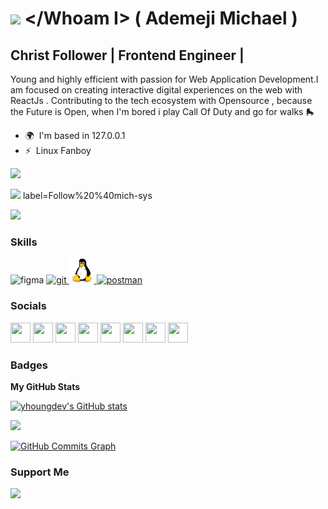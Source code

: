 <!--
**mich-sys/mich-sys** is a ✨ _special_ ✨ repository because its `README.md` (this file) appears on your GitHub profile.

Here are some ideas to get you started:

- 🔭 I’m currently working on ...
- 🌱 I’m currently learning ...
- 👯 I’m looking to collaborate on ...
- 🤔 I’m looking for help with ...
- 💬 Ask me about ...
- 📫 How to reach me: ...
- 😄 Pronouns: ...
- ⚡ Fun fact: ...
-->


 

 
 ![](https://user-images.githubusercontent.com/18350557/176309783-0785949b-9127-417c-8b55-ab5a4333674e.gif) </Whoam I> ( Ademeji Michael )
====================================================================================================================================

Christ Follower | Frontend Engineer | 
------------------------------------------------------------

Young and highly efficient with passion for Web Application Development.I am focused on creating interactive digital experiences on the web with ReactJs . Contributing to the tech ecosystem with Opensource , because the Future is Open, when I'm bored i play Call Of Duty and go for walks 🛼
 
* 🌍  I'm based in 127.0.0.1
* ⚡  Linux Fanboy 



<a href="https://twitter.com/mich_sys" target="_blank" rel="noreferrer"><img
src="https://img.shields.io/twitter/follow/mich-sys?logo=twitter&style=for-the-badge&color=22c55e&labelColor=181824" /></a>

<a href="https://twitter.com/mich_sys" target="_blank" rel="noreferrer"><img
src="https://img.shields.io/twitter/follow/mich-sys?label=Follow%20%40mich-sys&logo=twitter&style=for-the-badge&color=22c55e&labelColor=181824" /></a>
label=Follow%20%40mich-sys

<a href="https://github.com/mich_sys" target="_blank" rel="noreferrer"><img
src="https://img.shields.io/github/followers/mich-sys?logo=github&style=for-the-badge&color=22c55e&labelColor=181824" /></a>

                                                                                                                                             
### Skills



 <img src="https://www.vectorlogo.zone/logos/figma/figma-icon.svg" alt="figma" width="40" height="40"/> </a> <a href="https://git-scm.com/" target="_blank" rel="noreferrer"> <img src="https://www.vectorlogo.zone/logos/git-scm/git-scm-icon.svg" alt="git" width="40" height="40"/> </a> <a href="https://www.linux.org/" target="_blank" rel="noreferrer"> <img src="https://raw.githubusercontent.com/devicons/devicon/master/icons/linux/linux-original.svg" alt="linux" width="40" height="40"/> </a> <a href="https://postman.com" target="_blank" rel="noreferrer"> <img src="https://www.vectorlogo.zone/logos/getpostman/getpostman-icon.svg" alt="postman" width="40" height="40"/> </a> </p>



### Socials

<p align="left"> <a href="https://www.behance.com/yhoungdev" target="_blank" rel="noreferrer"><img src="https://raw.githubusercontent.com/danielcranney/readme-generator/main/public/icons/socials/behance.svg" width="32" height="32" /></a> <a href="https://discord.com/users/obiabo" target="_blank" rel="noreferrer"><img src="https://raw.githubusercontent.com/danielcranney/readme-generator/main/public/icons/socials/discord.svg" width="32" height="32" /></a> <a href="https://www.github.com/yhoungdev" target="_blank" rel="noreferrer"><img src="https://raw.githubusercontent.com/danielcranney/readme-generator/main/public/icons/socials/github-dark.svg" width="32" height="32" /></a> <a href="https://@Obiabo.hashnode.dev" target="_blank" rel="noreferrer"><img src="https://raw.githubusercontent.com/danielcranney/readme-generator/main/public/icons/socials/hashnode.svg" width="32" height="32" /></a> <a href="https://www.linkedin.com/in/obiabo-immanuel-5a66371aa/" target="_blank" rel="noreferrer"><img src="https://raw.githubusercontent.com/danielcranney/readme-generator/main/public/icons/socials/linkedin.svg" width="32" height="32" /></a> <a href="https://www.stackoverflow.com/users/ejeh-obiaob-emmaneul" target="_blank" rel="noreferrer"><img src="https://raw.githubusercontent.com/danielcranney/readme-generator/main/public/icons/socials/stackoverflow.svg" width="32" height="32" /></a> <a href="https://www.twitter.com/obiabo_immanuel " target="_blank" rel="noreferrer"><img src="https://raw.githubusercontent.com/danielcranney/readme-generator/main/public/icons/socials/twitter.svg" width="32" height="32" /></a> <a href="https://www.twitch.tv/obiabo" target="_blank" rel="noreferrer"><img src="https://raw.githubusercontent.com/danielcranney/readme-generator/main/public/icons/socials/twitch.svg" width="32" height="32" /></a></p>

### Badges

<b>My GitHub Stats</b>

<a href="http://www.github.com/yhoungdev"><img src="https://github-readme-stats.vercel.app/api?username=yhoungdev&show_icons=true&hide=&count_private=true&title_color=f97316&text_color=14b8a6&icon_color=22c55e&bg_color=181824&hide_border=true&show_icons=true" alt="yhoungdev's GitHub stats" /></a>

<a href="http://www.github.com/yhoungdev"><img src="https://github-readme-streak-stats.herokuapp.com/?user=yhoungdev&stroke=14b8a6&background=181824&ring=f97316&fire=f97316&currStreakNum=14b8a6&currStreakLabel=f97316&sideNums=14b8a6&sideLabels=14b8a6&dates=14b8a6&hide_border=true" /></a>

<a href="http://www.github.com/yhoungdev"><img src="https://activity-graph.herokuapp.com/graph?username=yhoungdev&bg_color=181824&color=14b8a6&line=22c55e&point=14b8a6&area_color=181824&area=true&hide_border=true&custom_title=GitHub%20Commits%20Graph" alt="GitHub Commits Graph" /></a>



### Support Me

<a href="https://www.buymeacoffee.com/obiabo"><img src="https://cdn.buymeacoffee.com/buttons/v2/default-yellow.png" width="200" /></a>
